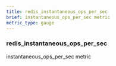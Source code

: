 ```yaml
---
title: redis_instantaneous_ops_per_sec
brief: instantaneous_ops_per_sec metric
metric_type: gauge
---
```

### redis_instantaneous_ops_per_sec

instantaneous_ops_per_sec metric